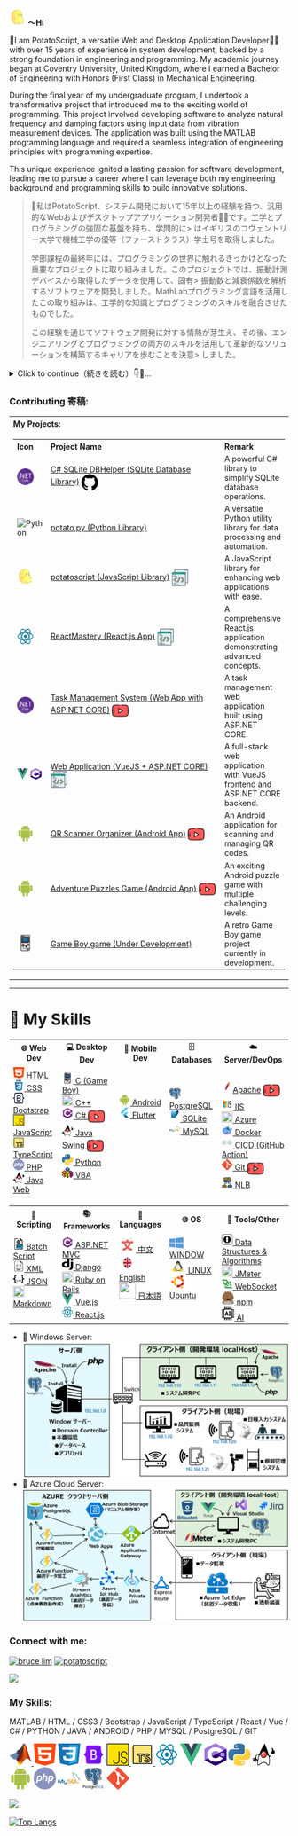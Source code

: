 <img src="https://github.com/potatoscript/MyDocuments/blob/main/potato.png" width="30px"> **～Hi**

🥔I am PotatoScript, a versatile Web and Desktop Application Developer🧑‍💻 with over 15 years of experience in system development, backed by a strong foundation in engineering and programming. My academic journey began at Coventry University, United Kingdom, where I earned a Bachelor of Engineering with Honors (First Class) in Mechanical Engineering.

During the final year of my undergraduate program, I undertook a transformative project that introduced me to the exciting world of programming. This project involved developing software to analyze natural frequency and damping factors using input data from vibration measurement devices. The application was built using the MATLAB programming language and required a seamless integration of engineering principles with programming expertise.

This unique experience ignited a lasting passion for software development, leading me to pursue a career where I can leverage both my engineering background and programming skills to build innovative solutions.

> 🥔私はPotatoScript、システム開発において15年以上の経験を持つ、汎用的なWebおよびデスクトップアプリケーション開発者🧑‍💻です。工学とプログラミングの強固な基盤を持ち、学問的に> はイギリスのコヴェントリー大学で機械工学の優等（ファーストクラス）学士号を取得しました。
> 
> 学部課程の最終年には、プログラミングの世界に触れるきっかけとなった重要なプロジェクトに取り組みました。このプロジェクトでは、振動計測デバイスから取得したデータを使用して、固有> 振動数と減衰係数を解析するソフトウェアを開発しました。MathLabプログラミング言語を活用したこの取り組みは、工学的な知識とプログラミングのスキルを融合させたものでした。
> 
> この経験を通じてソフトウェア開発に対する情熱が芽生え、その後、エンジニアリングとプログラミングの両方のスキルを活用して革新的なソリューションを構築するキャリアを歩むことを決意> しました。

<!--
<img src="https://github.com/potatoscript/MyDocuments/blob/main/Potato_Road_Map.png?raw=true" />
-->

<details>
  <summary>Click to continue（続きを読む）👇📖...</summary>
<br>
  
🎓After graduating, I began my career in Singapore as an Oilseal Product Designer and Production Engineer.
My primary responsibilities included designing product drawings and preparing the necessary tooling and production information, such as specifications, to ensure seamless manufacturing of the products I designed.
I was responsible for verifying that every process on the production line adhered to the specifications of my designs. To streamline this, I developed a Production Information Management System to control the flow of product-related information efficiently.

During my three-year assignment at the Thailand branch, I focused on productivity improvement and cost reduction initiatives.
I also spearheaded automation efforts by designing processes and collaborating with vendors to create the necessary tooling and machinery. These contributions enhanced operational efficiency and optimized resource utilization.

> 🎓卒業後、シンガポールでオイルシール製品のデザイナーおよび生産エンジニアとしてキャリアをスタートしました。
> 主な業務内容は、製品図面の設計や、工具や生産仕様書などの必要な情報を準備し、設計した製品が問題なく生産ラインで製造できるようにすることでした。
> また、製品の仕様に従い、生産ラインの各プロセスが適切に実施されていることを確認する責任がありました。この業務を効率化するために、製品情報の流れを管理するための製品情報管理シス> テムを開発しました。
> 
> その後、タイの支社での3年間の配属中、主な業務は生産性の向上およびコスト削減活動に取り組むことでした。
> また、生産プロセスを自動化するアイデアを開発し、プロセスを設計するとともに、必要な工具や機械を製作するベンダーとの連携も行いました。これにより、業務効率が向上し、資源の最適化> が実現しました。<br>

<img src="https://github.com/potatoscript/MyDocuments/blob/main/Design_Engineer_Jobs.png?raw=true" />


💻My programming skills encompass a wide range of languages and technologies, including **JAVA**, **C#**, **Python**, **JavaScript**, **HTML**, **CSS**, **PHP**, **SQL**, and **GIT**. Among my notable achievements are the creation of a **JavaScript library**, [Potato.js](https://potatoscript.github.io/homepage/), and the development of an **Android app**, [QR Scanner Organizer](https://youtu.be/2Gj8fluQQpQ?si=Q4U6LB6IctjtIGM0).  

A few years ago, I contributed significantly to a project utilizing **Vue.js** for the frontend and **ASP.NET Core API** for the backend. This dynamic experience exemplifies my dedication to staying at the cutting edge of web development. In addition, I have hands-on experience managing 🌐💾**Windows Server** and ☁️**Azure Cloud Server** environments.  

My career as a **Product Design Engineer** provided me with a solid foundation in engineering principles and problem-solving. However, during my tenure, I frequently encountered inefficiencies in production workflows that sparked my interest in automation and software development. My initiative to create a **Production Information Management System** and other automated solutions made me realize the immense potential of programming to optimize processes and solve real-world problems. This passion eventually inspired me to shift my career path to focus on **system development engineering**.  

Recently, I successfully completed a project for a **semiconductor company**, where I handled approximately **1,000,000 wafer data records in CSV format** daily, transforming and managing this data efficiently in a structured database using Python. This achievement further solidified my ability to manage large-scale data and deliver impactful solutions.  

Currently, I am working on an exciting new project to develop a **CAD system** using **Open CASCADE in C++** for backend geometry handling, and its **UI in C# WPF**. This project represents a significant milestone in my career, combining advanced geometry computation with user interface development. I am thrilled about the progress and the opportunity to create a professional CAD application from the ground up.  

Continuous learning remains a cornerstone of my professional growth, and I am always eager to expand my expertise to take on new challenges and innovate in the field of system and application development.


> 💻私のプログラミングスキルには、**JAVA**、**C＃**、**Python**、**JavaScript**、**HTML**、**CSS**、**PHP**、**SQL**、および**GIT**など、多岐にわたる言語や技術が含まれてい> ます。顕著な業績として、**JavaScriptライブラリ** [Potato.js](https://potatoscript.github.io/homepage/) の作成や、**Androidアプリ** [QR Scanner Organizer](https://youtu.be/2Gj8fluQQpQ?si=Q4U6LB6IctjtIGM0) の開発があります。  
> 
> 数年前、**Vue.js**をフロントエンドに、**ASP.NET Core API**をバックエンドに活用したプロジェクトに深く関与しました。この経験は、ウェブ開発の最前線で学び続ける姿勢を示しています。また、**Windows Server**や**Azure Cloud Server**環境の管理経験も有しています。  
> 
> 私のキャリアは、**製品設計エンジニア**としてスタートしました。この経験を通じて、工学の基本原理と課題解決能力を習得しました。しかし、業務中にしばしば目にした生産ワークフローの> 非効率性が、私のオートメーションとソフトウェア開発への興味を引き出しました。特に、**製品情報管理システム**やその他の自動化ソリューションを開発したことで、プログラミングがプロ> セスを最適化し、現実世界の問題を解決する可能性を強く実感しました。この情熱が、最終的に私のキャリアを**システム開発エンジニアリング**へと転向させるきっかけとなりました。  
> 
> 最近では、**半導体企業**向けのプロジェクトを成功裏に完了しました。このプロジェクトでは、毎日約**100万枚のウェハーデータレコード（CSV形式）**を効率的にデータベースに変換およ> び管理しました。この成果は、大規模データの管理とインパクトのあるソリューション提供能力をさらに強化しました。  
> 
> 現在、**C++のOpen CASCADE**を使用して幾何計算を担当し、**C# WPF**でUIを開発する**CADシステム**の新しいプロジェクトに取り組んでいます。このプロジェクトは、私のキャリアにお> ける重要な節目であり、高度な幾何計算とユーザーインターフェイス開発を組み合わせたものです。このプロジェクトの進捗と、プロフェッショナルなCADアプリケーションをゼロから作り上げ> る機会に非常に興奮しています。  
> 
> 継続的な学びは私の成長の基盤であり、新たな挑戦に取り組み、システムおよびアプリケーション開発の分野で革新を起こすために、常に意欲を持っています。

<img src="https://github.com/potatoscript/MyDocuments/blob/main/python.dev.env.png?raw=true" />


⚙️To maintain code version control and facilitate collaborative work with my team members, **Git** was employed. We utilized **GitLab** for code sharing and collaboration, and **Microsoft SharePoint** tools were also instrumental in sharing project documentation internally within the team.  

Additionally, I made effective use of GitHub's Projects feature to manage our team project within the team members. This feature helped us track tasks, organize workflows, and improve team productivity.

I am also highly skilled in **web application development**, with strong expertise in both **UI design** and **backend database design**. My ability to create seamless and user-friendly interfaces, coupled with robust backend architecture, ensures that web applications are both intuitive and efficient.  

In terms of package management, I am proficient in using **pip** and **npm**. I have successfully developed and published the **Python library** [**potato.py**](https://pypi.org/project/potatopy) to **PyPI** and the **JavaScript library** <!--[**potato.js**](https://www.npmjs.com/package/potato.js)--> to **npm**, and I also created the NuGet package for my C# project [**Potato.SQLite**](https://www.nuget.org/packages/Potato.SQLite).

> ⚙️コードのバージョン管理を維持し、チームメンバーとの共同作業を容易にするために、**Git**を利用しました。コードの共有と協力のために、**GitLab**を使用し、**Microsoft SharePoint**ツールもチーム内でのプロジェクト文書の共有に重要な役割を果たしました。
> 
>さらに、GitHubのProjects機能を活用し、チームメンバーと共にプロジェクトを管理しました。
> この機能により、タスクの追跡、ワークフローの整理、チームの生産性向上が可能になりました。
> 
> また、私は**ウェブアプリケーション開発**において、**UIデザイン**と**バックエンドデータベース設計**の両方に優れたスキルを持っています。直感的で効率的なインターフェイスの作成> に加え、堅牢なバックエンドアーキテクチャを構築する能力があり、ウェブアプリケーションを使いやすく、かつ効率的にしています。  
> 
> パッケージ管理に関しては、**pip**と**npm**の使用に熟練しており、**Pythonライブラリ** [**potato.py**](https://pypi.org/project/potatopy) を**PyPI**に、**JavaScriptライブラリ** <!--[**potato.js**](https://www.npmjs.com/package/potato.js)--> を**npm**に成功裏に開発して公開しました。  
> また、C#プロジェクト [**Potato.SQLite**](https://www.nuget.org/packages/Potato.SQLite) のためにNuGetパッケージも作成しました。

<img src="https://github.com/potatoscript/MyDocuments/blob/main/system_dev_process.png?raw=true" />


- 🌱 I’m currently learning **CICD** to automate the above processes in the future.  
- 🌱 I am passionate about automating workflows and deploying continuous integration and delivery pipelines to streamline development.  
- 🌱 I am also learning **OPEN CASCADE**, a C++ library for creating CAD systems. It has been a challenging but fun journey, starting from scratch and working my way up from zero to hero.  

📚I am the type of person who loves to challenge myself and learn new things. I constantly strive to improve my skills and push the boundaries of what I can achieve.

My next step in my career is to enhance my software management skills, particularly in areas such as upstream processes, requirements definition, and project scheduling, to ensure smooth project execution and successful delivery.


> - 🌱 現在は、上記のプロセスを自動化するために **CI/CD** を学んでいます。  
> - 🌱 ワークフローを自動化し、開発を効率化するために継続的インテグレーションとデリバリーパイプラインを導入することに情熱を持っています。  
> - 🌱 また、CADシステムを作成するためのC++ライブラリである **OPEN CASCADE** を学んでいます。非常に難しいですが楽しい旅で、ゼロからヒーローまで進んでいる最中です。  
> 
> 📚私は新しいことに挑戦し、学ぶことが大好きな人間です。常に自分のスキルを向上させ、達成できる限界を押し広げることを目指しています。
> 
> 今後のキャリアの次のステップは、ソフトウェア管理スキルを強化し、特に上流工程を中心に取り組んでいきたいと考えています。


<img src="https://github.com/potatoscript/MyDocuments/blob/main/CICD.png?raw=true" />


Thank you for visiting, and if you have any questions or collaboration opportunities, do not hesitate to get in touch.  
Best regards,  
**potatoscript**  

---


</details>

<!--
 - 📗 I had created a JavaScript Library, Python Library and c# SQLite Database Library

- 📗 I had created an Android App : [QR Scanner Organizer](https://youtu.be/2Gj8fluQQpQ?si=Q4U6LB6IctjtIGM0)

- 🔭 I have been working on a project that uses Vue.js as the frontend and Asp.net Core API as the backend.: [Web Application](https://potatoscript.github.io/system-vuejs)

- 🌱 I’m currently learning **CICD**
        - SaaS Platform
        - end-to-end DevOps toolchain for developing and deploying software

  <img src="https://encrypted-tbn0.gstatic.com/images?q=tbn:ANd9GcRHismpoeOqCS_Z26tTK70sQgdCK6fjZL3emA&usqp=CAU" />
-->

<h3 align="left">Contributing 寄稿:</h3>

<table style="border:0px;">
  <tr>
    <th style="text-align:left;">My Projects:</th>
  </tr>
  <tr>
    <td style="vertical-align:top;" width="700">
      <table style="width:100%; border-collapse:collapse;">
        <tr>
          <th style="text-align:left; width:40px;">Icon</th>
          <th style="text-align:left; width:350px;">Project Name</th>
          <th style="text-align:left;">Remark</th>
        </tr>
        <tr>
          <td><img src="https://github.com/potatoscript/MyDocuments/blob/main/asp.net.core.png" alt="ASP.NET CORE" width="30" height="30"/></td>
          <td><a href="https://www.nuget.org/packages/Potato.SQLite" target="_blank">C# SQLite DBHelper (SQLite Database Library)</a> <a href="https://github.com/potatoscript/PotatoSQLite" target="_blank"><img align="center" src="https://github.com/potatoscript/MyDocuments/blob/main/github.png" alt="GitHub" height="30" width="30" /></a></td>
          <td>A powerful C# library to simplify SQLite database operations.</td>
        </tr>
        <tr>
          <td><img src="https://cdn.iconscout.com/icon/free/png-256/python-3521655-2945099.png" alt="Python" width="20" height="20"/></td>
          <td><a href="https://github.com/potatoscript/potatopy" target="_blank">potato.py (Python Library)</a></td>
          <td>A versatile Python utility library for data processing and automation.</td>
        </tr>
        <tr>
          <td><img src="https://github.com/potatoscript/MyDocuments/blob/main/potato.png" alt="potatoscript" width="30" height="30"/></td>
          <td><a href="https://github.com/potatoscript/potatojs" target="_blank">potatoscript (JavaScript Library)</a> <a href="https://potatoscript.github.io/potatojs/" target="_blank"><img align="center" src="https://github.com/potatoscript/MyDocuments/blob/main/webapp.png" alt="Demo" height="30" width="30" /></a></td>
          <td>A JavaScript library for enhancing web applications with ease.</td>
        </tr>
        <tr>
          <td><img src="https://github.com/potatoscript/MyDocuments/blob/main/react.png" alt="React" width="30" height="30"/></td>
          <td><a href="https://github.com/potatoscript/ReactMastery" target="_blank">ReactMastery (React.js App)</a> <a href="https://potatoscript.github.io/ReactMastery/" target="_blank"><img align="center" src="https://github.com/potatoscript/MyDocuments/blob/main/webapp.png" alt="Demo" height="30" width="30" /></a></td>
          <td>A comprehensive React.js application demonstrating advanced concepts.</td>
        </tr>
        <tr>
          <td><img src="https://github.com/potatoscript/MyDocuments/blob/main/asp.net.core.png" alt="ASP.NET CORE" width="30" height="30"/></td>
          <td><a href="https://github.com/potatoscript/TaskManagementSystem" target="_blank">Task Management System (Web App with ASP.NET CORE)</a> <a href="https://youtu.be/l6kjuRGdE9g?si=ZvcerMOhOQRrBZMA" target="_blank"><img align="center" src="https://github.com/potatoscript/MyDocuments/blob/main/youtube.png" alt="YouTube" height="30" width="30" /></a></td>
          <td>A task management web application built using ASP.NET CORE.</td>
        </tr>
        <tr>
          <td><img src="https://github.com/potatoscript/MyDocuments/blob/main/vue.png" alt="VueJS" width="20" height="20"/>
              <img src="https://github.com/potatoscript/MyDocuments/blob/main/c-sharp.png" alt="C#" width="20" height="20"/></td>
          <td><a href="https://github.com/potatoscript/system-vuejs" target="_blank">Web Application (VueJS + ASP.NET CORE)</a> <a href="https://potatoscript.github.io/system-vuejs" target="_blank"><img align="center" src="https://github.com/potatoscript/MyDocuments/blob/main/webapp.png" alt="Demo" height="30" width="30" /></a></td>
          <td>A full-stack web application with VueJS frontend and ASP.NET CORE backend.</td>
        </tr>
        <tr>
          <td><img src="https://github.com/potatoscript/MyDocuments/blob/main/android.png" alt="Android" width="30" height="30"/></td>
          <td><a href="https://github.com/potatoscript/XQR-Scanner" target="_blank">QR Scanner Organizer (Android App)</a> <a href="https://youtu.be/2Gj8fluQQpQ?si=Gfgu63vaptn9pSas" target="_blank"><img align="center" src="https://github.com/potatoscript/MyDocuments/blob/main/youtube.png" alt="YouTube" height="30" width="30" /></a></td>
          <td>An Android application for scanning and managing QR codes.</td>
        </tr>
        <tr>
          <td><img src="https://github.com/potatoscript/MyDocuments/blob/main/android.png" alt="Android" width="30" height="30"/></td>
          <td><a href="https://github.com/potatoscript/Ali-Adventure-Android-Game" target="_blank">Adventure Puzzles Game (Android App)</a> <a href="https://youtu.be/StOMRz5UMhk?si=UyT4rdag-P9pY5EB" target="_blank"><img align="center" src="https://github.com/potatoscript/MyDocuments/blob/main/youtube.png" alt="YouTube" height="30" width="30" /></a></td>
          <td>An exciting Android puzzle game with multiple challenging levels.</td>
        </tr>
        <tr>
          <td><img src="https://github.com/potatoscript/MyDocuments/blob/main/gameboy.png" alt="Game Boy" width="30" height="30"/></td>
          <td><a href="https://github.com/potatoscript/gameboy/wiki" target="_blank">Game Boy game (Under Development)</a></td>
          <td>A retro Game Boy game project currently in development.</td>
        </tr>
      </table>
    </td>
  </tr>
</table>


---

# 🎯 **My Skills**

<table>
  <tr>
    <th>🌐 Web Dev</th>
    <th>💻 Desktop Dev</th>
    <th>📱 Mobile Dev</th>
    <th>🗄️ Databases</th>
    <th>☁️ Server/DevOps</th>
  </tr>
  <tr>
    <td>
      <a href="https://github.com/potatoscript/html/wiki" target="_blank">
        <img src="https://github.com/potatoscript/MyDocuments/blob/main/html5.png" width="20" height="20"> HTML
      </a><br>
      <a href="https://github.com/potatoscript/css3/wiki" target="_blank">
        <img src="https://raw.githubusercontent.com/devicons/devicon/master/icons/css3/css3-original-wordmark.svg" width="20" height="20"> CSS
      </a><br>
      <a href="https://github.com/potatoscript/bootstrap/wiki" target="_blank">
        <img src="https://github.com/potatoscript/MyDocuments/blob/main/Bootstrap.png" width="20" height="20"> Bootstrap
      </a><br>
      <a href="https://github.com/potatoscript/JavaScript/wiki" target="_blank">
        <img src="https://github.com/potatoscript/MyDocuments/blob/main/javascript.png" width="20" height="20"> JavaScript
      </a><br>
      <a href="https://github.com/potatoscript/TypeScript/wiki" target="_blank">
        <img src="https://github.com/potatoscript/MyDocuments/blob/main/typescript.png" width="20" height="20"> TypeScript
      </a><br>
      <a href="https://github.com/potatoscript/php/wiki" target="_blank">
        <img src="https://github.com/potatoscript/MyDocuments/blob/main/php.png" width="20" height="20"> PHP
      </a><br>
      <a href="https://github.com/potatoscript/JavaWeb" target="_blank">
        <img src="https://github.com/potatoscript/MyDocuments/blob/main/java.png" width="20" height="20"> Java Web
      </a><br>
      <br>
    </td>
    <td>
      <a href="https://github.com/potatoscript/c" target="_blank">
        <img src="https://github.com/potatoscript/MyDocuments/blob/main/gameboy.png" alt="Game Boy" width="20" height="20"/> C (Game Boy)
      </a><br>
      <a href="https://github.com/potatoscript/cpp" target="_blank">
        <img src="https://e7.pngegg.com/pngimages/251/949/png-clipart-computer-icons-c-others-text-logo.png" width="20" height="20"> C++
      </a><br>
      <a href="https://github.com/potatoscript/csharp/wiki" target="_blank">
        <img src="https://raw.githubusercontent.com/devicons/devicon/master/icons/csharp/csharp-original.svg" width="20" height="20"> C#
      </a>
      <a href="https://youtu.be/a60aGfwdWj8" target="_blank"> <img align="center" src="https://github.com/potatoscript/MyDocuments/blob/main/youtube.png" alt="potatoscript" height="30" width="30" /></a><br>
      <a href="https://github.com/potatoscript/JavaSwing/wiki" target="_blank">
        <img src="https://github.com/potatoscript/MyDocuments/blob/main/java.png" width="20" height="20"> Java Swing
      </a> 
      <a href="https://youtu.be/u2oacxGapfE?si=2F61kkiwhQibqbFN" target="_blank"><img align="center" src="https://github.com/potatoscript/MyDocuments/blob/main/youtube.png" alt="potatoscript" height="30" width="30" /><br>
      <a href="https://github.com/potatoscript/python" target="_blank">
        <img src="https://github.com/potatoscript/MyDocuments/blob/main/python.png" width="20" height="20"> Python
      </a><br>
      <a href="https://github.com/potatoscript/vba/wiki" target="_blank">
        <img src="https://github.com/potatoscript/MyDocuments/blob/main/vba.png" width="20" height="20"> VBA
      </a><br>
      <br>
      <br>
    </td>
    <td>
      <a href="https://github.com/potatoscript/android/wiki" target="_blank">
        <img src="https://github.com/potatoscript/MyDocuments/blob/main/android.png" width="20" height="20"> Android
      </a><br>
      <a href="https://github.com/potatoscript/flutter" target="_blank">
        <img src="https://github.com/potatoscript/MyDocuments/blob/main/flutter.png" width="20" height="20"> Flutter
      </a><br>
      <br>
      <br>
      <br>
      <br>
      <br>
      <br>
    </td>
    <td>
      <a href="https://github.com/potatoscript/sql/wiki" target="_blank">
        <img src="https://github.com/potatoscript/MyDocuments/blob/main/postgresql.png" width="20" height="20"> PostgreSQL
      </a><br>
      <a href="https://github.com/potatoscript/sqlite/wiki" target="_blank">
        <img src="https://github.com/potatoscript/MyDocuments/blob/main/sqlite.png" width="20" height="20"> SQLite
      </a><br>
      <a href="https://github.com/potatoscript/mysql/wiki" target="_blank">
        <img src="https://raw.githubusercontent.com/devicons/devicon/master/icons/mysql/mysql-original-wordmark.svg" width="20" height="20"> MySQL
      </a><br>
      <br>
      <br>
      <br>
      <br>
      <br>
    </td>
    <td>
      <a href="https://github.com/potatoscript/Apache" target="_blank">
        <img src="https://github.com/potatoscript/MyDocuments/blob/main/apache.png" width="20" height="20">Apache</a>
      <a href="https://youtu.be/Eyj2oz_Uqms" target="_blank"><img align="center" src="https://github.com/potatoscript/MyDocuments/blob/main/youtube.png" alt="potatoscript" height="30" width="30" /></a><br>
      <a href="https://github.com/potatoscript/server/wiki" target="_blank">
        <img src="https://github.com/potatoscript/MyDocuments/blob/main/IIS.png" width="20" height="20"> IIS
      </a><br>
      <a href="https://github.com/potatoscript/Azure/wiki" target="_blank">
        <img src="https://upload.wikimedia.org/wikipedia/commons/thumb/f/fa/Microsoft_Azure.svg/1200px-Microsoft_Azure.svg.png" width="20" height="20"> Azure
      </a><br>
      <a href="https://github.com/potatoscript/docker/wiki" target="_blank">
        <img src="https://github.com/potatoscript/MyDocuments/blob/main/docker.png" width="20" height="20"> Docker
      </a><br>
      <a href="https://github.com/potatoscript/CICD" target="_blank">
        <img src="https://github.com/potatoscript/MyDocuments/blob/main/CICD_icon2.png" width="20" height="20"> CICD (GitHub Action)
      </a><br>
      <a href="https://github.com/potatoscript/git/wiki" target="_blank">
        <img src="https://github.com/potatoscript/MyDocuments/blob/main/git.png" width="20" height="20"> Git
      </a>
      <a href="https://youtu.be/LK8B8m4IBSg" target="_blank"><img align="center" src="https://github.com/potatoscript/MyDocuments/blob/main/youtube.png" alt="potatoscript" height="30" width="30" /></a><br>
      <a href="https://github.com/potatoscript/Network-Load-Balancer" target="_blank">
        <img src="https://github.com/potatoscript/MyDocuments/blob/main/NLB.png" width="20" height="20"> NLB
      </a><br>
    </td>
  </tr>
  <tr>
    <th>🐍 Scripting</th>
    <th>📚 Frameworks</th>
    <th>📝 Languages</th>
    <th>🌐 OS</th>
    <th>🧰 Tools/Other</th>
  </tr>
  <tr>
    <td>
      <a href="https://github.com/potatoscript/batchscript/wiki" target="_blank">
        <img src="https://github.com/potatoscript/MyDocuments/blob/main/bat.png" width="20" height="20"> Batch Script
      </a><br>
      <a href="https://github.com/potatoscript/xml" target="_blank">
        <img src="https://github.com/potatoscript/MyDocuments/blob/main/xml.png" width="20" height="20"> XML
      </a><br>
      <a href="https://github.com/potatoscript/json" target="_blank">
        <img src="https://github.com/potatoscript/MyDocuments/blob/main/json.png" width="20" height="20"> JSON
      </a><br>
      <a href="https://github.com/potatoscript/markdown" target="_blank">
        <img src="https://cdn.icon-icons.com/icons2/2699/PNG/512/markdown_here_logo_icon_169967.png" width="20" height="20"> Markdown
      </a><br>
      <br>
    </td>
    <td>
      <a href="https://github.com/potatoscript/asp.net.mvc/wiki" target="_blank">
        <img src="https://raw.githubusercontent.com/devicons/devicon/master/icons/csharp/csharp-original.svg" width="20" height="20"> ASP.NET MVC
      </a><br>
      <a href="https://github.com/potatoscript/django/wiki" target="_blank">
        <img src="https://github.com/potatoscript/MyDocuments/blob/main/django.png" width="20" height="20"> Django
      </a><br>
      <a href="https://github.com/potatoscript/ruby/wiki" target="_blank">
        <img src="https://cdn-icons-png.flaticon.com/512/919/919842.png" width="20" height="20"> Ruby on Rails
      </a><br>
      <a href="https://github.com/potatoscript/vue/wiki" target="_blank">
        <img src="https://github.com/potatoscript/MyDocuments/blob/main/vue.png" width="20" height="20"> Vue.js
      </a><br>
      <a href="https://github.com/potatoscript/react/wiki" target="_blank">
        <img src="https://github.com/potatoscript/MyDocuments/blob/main/react.png" width="20" height="20"> React.js
      </a><br>
    </td>
    <td>
      <a href="" target="_blank">
        <img src="https://github.com/potatoscript/MyDocuments/blob/main/chinese.png" width="30" height="30"> 中文
      </a><br>
      <a href="https://github.com/potatoscript/MyDocuments/blob/main/potatoTOEIC.png" target="_blank">
        <img src="https://github.com/potatoscript/MyDocuments/blob/main/English.png" width="30" height="30"> English
      </a><br>
      <a href="https://github.com/potatoscript/Japanese" target="_blank">
        <img src="https://upload.wikimedia.org/wikipedia/commons/thumb/0/0f/Japanese_icon_%28for_user_box%29_2.svg/1200px-Japanese_icon_%28for_user_box%29_2.svg.png" width="30" height="30"> 日本語
      </a><br>
      <br>
      <br>
    </td>
    <td>
      <a href="https://github.com/potatoscript/windows-os/wiki" target="_blank">
        <img src="https://github.com/potatoscript/MyDocuments/blob/main/window.png" width="25" height="20"> WINDOW
      </a><br>
      <a href="https://github.com/potatoscript/linux/wiki" target="_blank">
        <img src="https://github.com/potatoscript/MyDocuments/blob/main/linux.png" width="30" height="25"> LINUX
      </a><br>
      <a href="https://github.com/potatoscript/ubuntu/wiki" target="_blank">
        <img src="https://github.com/potatoscript/MyDocuments/blob/main/Ubuntu.png" width="30" height="25"> Ubuntu
      </a><br>
      <br>
      <br>
    </td>
    <td>
      <a href="https://github.com/potatoscript/dsa/wiki" target="_blank">
        <img src="https://github.com/potatoscript/MyDocuments/blob/main/big-o.png" width="20" height="20"> Data Structures & Algorithms</a><br>
      <a href="https://github.com/potatoscript/JMeter/wiki" target="_blank">
        <img src="https://www.wizcase.com/wp-content/uploads/2022/07/jmeter-logo.png" width="20" height="20"> JMeter
      </a><br>
      <a href="https://github.com/potatoscript/websocket/wiki" target="_blank">
        <img src="https://github.com/potatoscript/MyDocuments/blob/main/WebSocket.png" width="20" height="20"> WebSocket
      </a><br>
      <a href="https://github.com/potatoscript/npm" target="_blank">
        <img src="https://github.com/potatoscript/MyDocuments/blob/main/npm.png" alt="npm" width="23" height="25"/> npm
      </a><br>
      <a href="https://github.com/potatoscript/ai" target="_blank">
        <img src="https://github.com/potatoscript/MyDocuments/blob/main/AI.png" alt="npm" width="23" height="25"/> AI
      </a>
    </td>
  </tr>
</table>


- 🌱 Windows Server:
  <img src="https://github.com/potatoscript/MyDocuments/blob/main/windows_server.png?raw=true" />
- 🌱 Azure Cloud Server:
  <img src="https://github.com/potatoscript/MyDocuments/blob/main/azure_server.png?raw=true" />

<h3 align="left">Connect with me:</h3>
<p align="left">
<a href="https://www.facebook.com/potatofacebook" target="_blank"><img align="center" src="https://cdn.jsdelivr.net/npm/simple-icons@3.0.1/icons/facebook.svg" alt="bruce lim" height="30" width="40" /></a>
<a href="https://www.youtube.com/@PotatoTutorial" target="_blank"><img align="center" src="https://cdn.jsdelivr.net/npm/simple-icons@3.0.1/icons/youtube.svg" alt="potatoscript" height="30" width="40" /></a>
</p>

![](https://visitor-badge.laobi.icu/badge?page_id=potatoscript.potatoscript)

<h3 align="left">My Skills:</h3>
<p> MATLAB / HTML / CSS3 / Bootstrap / JavaScript / TypeScript / React / Vue / C# /  PYTHON / JAVA  / ANDROID / PHP / MYSQL  / PostgreSQL / GIT </p>
<p align="left"> 
  <a href="https://www.mathworks.com/" target="_blank"> <img src="https://github.com/potatoscript/MyDocuments/blob/main/matlab.png" alt="matlab" width="40" height="40"/>  </a>
  <a href="https://www.w3.org/html/" target="_blank"> <img src="https://github.com/potatoscript/MyDocuments/blob/main/html5.png" alt="html5" width="40" height="40"/></a><a>  </a>
  <a href="https://www.w3schools.com/css/" target="_blank"> <img src="https://github.com/potatoscript/MyDocuments/blob/main/css3.png" alt="css3" width="40" height="40"/></a><a>  </a>
  <a href="https://getbootstrap.com/" target="_blank"> <img src="https://github.com/potatoscript/MyDocuments/blob/main/bootstrap.png" alt="Bootstrap" width="40" height="40"/></a><a>  </a>
  <a href="https://developer.mozilla.org/en-US/docs/Web/JavaScript" target="_blank"> <img src="https://github.com/potatoscript/MyDocuments/blob/main/javascript.png" alt="javascript" width="40" height="40"/> </a><a>  </a>
  <a href="https://www.typescriptlang.org/" target="_blank"> <img src="https://github.com/potatoscript/MyDocuments/blob/main/typescript.png" alt="Typescript" width="40" height="40"/> </a><a>  </a>
  <a href="https://react.dev/" target="_blank"> <img src="https://github.com/potatoscript/MyDocuments/blob/main/react.png" alt="react.js" width="40" height="40"/></a><a>  </a>
  <a href="https://vuejs.org/" target="_blank"> <img src="https://github.com/potatoscript/MyDocuments/blob/main/vue.png" alt="vue.js" width="40" height="40"/></a><a>  </a>
  <a href="https://www.w3schools.com/cs/" target="_blank"> <img src="https://github.com/potatoscript/MyDocuments/blob/main/c-sharp.png" alt="csharp" width="40" height="40"/></a><a>  </a>
  <a href="https://pypi.org/" target="_blank"> <img src="https://github.com/potatoscript/MyDocuments/blob/main/python.png" alt="python" width="40" height="40"/></a><a>  </a>
  <a href="https://www.java.com" target="_blank"> <img src="https://github.com/potatoscript/MyDocuments/blob/main/java.png" alt="java" width="40" height="40"/></a><a>  </a>
  <a href="https://developer.android.com" target="_blank"> <img src="https://github.com/potatoscript/MyDocuments/blob/main/android.png" alt="android" width="40" height="40"/></a><a>  </a> 
  <a href="https://www.php.net" target="_blank"> <img src="https://github.com/potatoscript/MyDocuments/blob/main/php.png" alt="php" width="40" height="40"/></a><a>  </a> 
  <a href="https://www.mysql.com/" target="_blank"> <img src="https://raw.githubusercontent.com/devicons/devicon/master/icons/mysql/mysql-original-wordmark.svg" alt="mysql" width="40" height="40"/></a><a>  </a> 
  <a href="https://www.postgresql.org" target="_blank"> <img src="https://raw.githubusercontent.com/devicons/devicon/master/icons/postgresql/postgresql-original-wordmark.svg" alt="postgresql" width="40" height="40"/></a><a>  </a>
  <a href="https://git-scm.com/" target="_blank"> <img src="https://github.com/potatoscript/MyDocuments/blob/main/git.png" alt="git" width="40" height="40"/></a><a>  </a>
</p>

[![](https://github-readme-stats.vercel.app/api?username=potatoscript)](https://github.com/potatoscript)

[![Top Langs](https://github-readme-stats.vercel.app/api/top-langs/?username=potatoscript&langs_count=10)](https://github.com/potatoscript/github-readme-stats)
